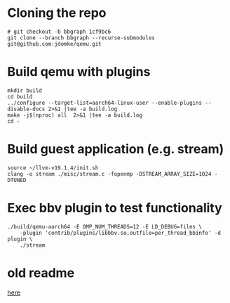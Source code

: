 # Cloning the repo
```
# git checkout -b bbgraph 1cf9bc6
git clone --branch bbgraph --recurse-submodules git@github.com:jdomke/qemu.git
```

# Build qemu with plugins
```
mkdir build
cd build
../configure --target-list=aarch64-linux-user --enable-plugins --disable-docs 2>&1 |tee -a build.log
make -j$(nproc) all  2>&1 |tee -a build.log
cd -
```

# Build guest application (e.g. stream)
```
source ~/llvm-v19.1.4/init.sh
clang -o stream ./misc/stream.c -fopenmp -DSTREAM_ARRAY_SIZE=1024 -DTUNED
```

# Exec bbv plugin to test functionality
```
./build/qemu-aarch64 -E OMP_NUM_THREADS=12 -E LD_DEBUG=files \
    -plugin 'contrib/plugins/libbbv.so,outfile=per_thread_bbinfo' -d plugin \
    ./stream
```

# old readme
[here](README_org.rst)
